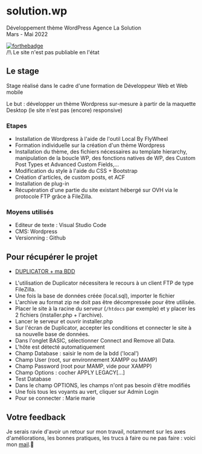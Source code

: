 # solution.wp
Développement thème WordPress Agence La Solution<br>
Mars - Mai 2022

[![forthebadge](https://forthebadge.com/images/badges/built-with-wordpress.svg)](http://forthebadge.com)<br>
/!\ Le site n'est pas publiable en l'état

## Le stage

Stage réalisé dans le cadre d'une formation de Développeur Web et Web mobile

Le but : développer un thème Wordpress sur-mesure à partir de la maquette Desktop (le site n'est pas (encore) responsive)

### Etapes 

- Installation de Wordpress à l'aide de l'outil Local By FlyWheel
- Formation individuelle sur la création d'un thème Wordpress
- Installation du thème, des fichiers nécessaires au template hierarchy, manipulation de la boucle WP, des fonctions natives de WP, des Custom Post Types et Advanced Custom Fields,...
- Modification du style à l'aide du CSS + Bootstrap
- Création d'articles, de custom posts, et ACF
- Installation de plug-in
- Récupération d'une partie du site existant hébergé sur OVH via le protocole FTP grâce à FileZilla.

### Moyens utilisés

- Editeur de texte : Visual Studio Code
- CMS: Wordpress
- Versionning : Github

## Pour récupérer le projet

* [DUPLICATOR + ma BDD](https://drive.google.com/drive/folders/1HEuvPzFLNm-__gR9hqfNLgNF3Q0aHqIK?usp=sharing)<br>
- L'utilisation de Duplicator nécessitera le recours à un client FTP de type FileZilla.
- Une fois la base de données créée (local.sql), importer le fichier
- L'archive au format zip ne doit pas être décompressée pour être utilisée.
- Placer le site à la racine du serveur (``/htdocs`` par exemple) et y placer les 2 fichiers (installer.php + l'archive).
- Lancer le serveur et ouvrir installer.php
- Sur l'écran de Duplicator, accepter les conditions et connecter le site à sa nouvelle base de données.
- Dans l'onglet BASIC, sélectionner Connect and Remove all Data.
- L'hôte est détecté automatiquement
- Champ Database : saisir le nom de la bdd ('local')
- Champ User (root, sur environnement XAMPP ou MAMP) 
- Champ Password (root pour MAMP, vide pour XAMPP)
- Champ Options : cocher APPLY LEGACY[...]
- Test Database
- Dans le champ OPTIONS, les champs n'ont pas besoin d'être modifiés
- Une fois tous les voyants au vert, cliquer sur Admin Login
- Pour se connecter : Marie marie


## Votre feedback

Je serais ravie d'avoir un retour sur mon travail, notamment sur les axes d'améliorations, les bonnes pratiques, les trucs à faire ou ne pas faire : voici mon [mail](mailto:marie.balas31@gmail.com).:slightly_smiling_face: 


